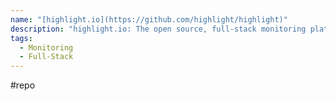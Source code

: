 ```yaml
---
name: "[highlight.io](https://github.com/highlight/highlight)"
description: "highlight.io: The open source, full-stack monitoring platform. Error monitoring, session replay, logging and more."
tags:
  - Monitoring
  - Full-Stack
---
```

#repo